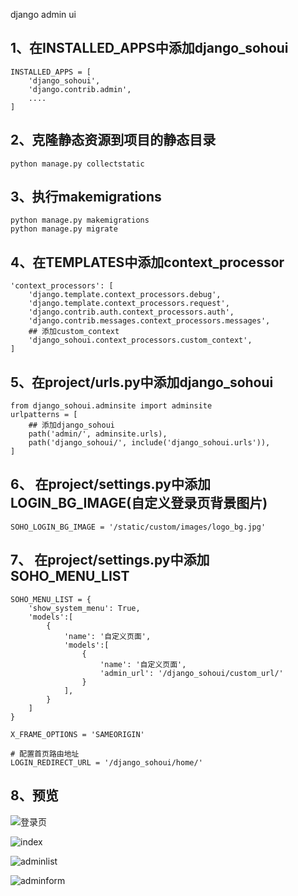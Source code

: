 django admin ui 

## 1、在INSTALLED_APPS中添加django_sohoui

```
INSTALLED_APPS = [
    'django_sohoui',
    'django.contrib.admin',
    ....
]
```
## 2、克隆静态资源到项目的静态目录
```
python manage.py collectstatic
```
## 3、执行makemigrations

```
python manage.py makemigrations
python manage.py migrate      
```      

## 4、在TEMPLATES中添加context_processor 

```
'context_processors': [
    'django.template.context_processors.debug',
    'django.template.context_processors.request',
    'django.contrib.auth.context_processors.auth',
    'django.contrib.messages.context_processors.messages',
    ## 添加custom_context
    'django_sohoui.context_processors.custom_context',
]
```

## 5、在project/urls.py中添加django_sohoui
```
from django_sohoui.adminsite import adminsite
urlpatterns = [
    ## 添加django_sohoui
    path('admin/', adminsite.urls),
    path('django_sohoui/', include('django_sohoui.urls')),
]

```
## 6、 在project/settings.py中添加LOGIN_BG_IMAGE(自定义登录页背景图片)

```
SOHO_LOGIN_BG_IMAGE = '/static/custom/images/logo_bg.jpg'
```


## 7、 在project/settings.py中添加SOHO_MENU_LIST

```
SOHO_MENU_LIST = {
    'show_system_menu': True,
    'models':[
        {
            'name': '自定义页面',
            'models':[
                {
                    'name': '自定义页面',
                    'admin_url': '/django_sohoui/custom_url/'
                }
            ],
        }
    ]
}

X_FRAME_OPTIONS = 'SAMEORIGIN'

# 配置首页路由地址
LOGIN_REDIRECT_URL = '/django_sohoui/home/'
```

## 8、预览

![登录页](https://admin.etcpu.com/static/img/登录页.png)


![index](https://admin.etcpu.com/static/img/index.png)

![adminlist](https://admin.etcpu.com/static/img/adminlist.png)

![adminform](https://admin.etcpu.com/static/img/adminform.png)

